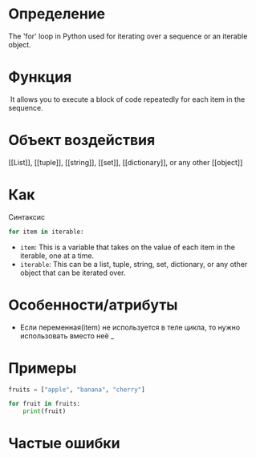 # Определение
The 'for' loop in Python used for iterating over a sequence or an iterable object.

# Функция
 It allows you to execute a block of code repeatedly for each item in the sequence.
# Объект воздействия
[[List]], [[tuple]], [[string]], [[set]], [[dictionary]], or any other [[object]]

# Как
Синтаксис
```python
for item in iterable:
```
- `item`: This is a variable that takes on the value of each item in the iterable, one at a time.
- `iterable`: This can be a list, tuple, string, set, dictionary, or any other object that can be iterated over.
# Особенности/атрибуты
- Если переменная(item) не используется в теле цикла, то нужно использовать вместо неё _


# Примеры
```python
fruits = ["apple", "banana", "cherry"]

for fruit in fruits:
    print(fruit)
```
# Частые ошибки
